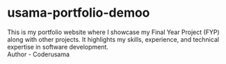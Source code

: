 # usama-portfolio-demoo
This is my portfolio website where I showcase my Final Year Project (FYP) along with other projects. It highlights my skills, experience, and technical expertise in software development.
<br>
Author - Coderusama
